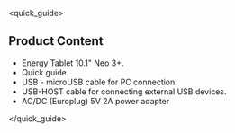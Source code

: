 <quick_guide>

## Product Content
*	Energy Tablet 10.1" Neo 3+.
*	Quick guide.
*	USB - microUSB cable for PC connection.
*	USB-HOST cable for connecting external USB devices.
*	AC/DC (Europlug) 5V 2A power adapter

</quick_guide>
